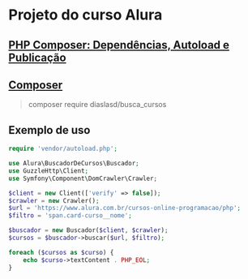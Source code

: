 # Projeto do curso Alura
## [PHP Composer: Dependências, Autoload e Publicação](https://cursos.alura.com.br/course/php-composer)

## [Composer](https://packagist.org/packages/diaslasd/busca_cursos)
> composer require diaslasd/busca_cursos

## Exemplo de uso

````php
require 'vendor/autoload.php';

use Alura\BuscadorDeCursos\Buscador;
use GuzzleHttp\Client;
use Symfony\Component\DomCrawler\Crawler;

$client = new Client(['verify' => false]);
$crawler = new Crawler();
$url = 'https://www.alura.com.br/cursos-online-programacao/php';
$filtro = 'span.card-curso__nome';

$buscador = new Buscador($client, $crawler);
$cursos = $buscador->buscar($url, $filtro);

foreach ($cursos as $curso) {
    echo $curso->textContent . PHP_EOL;
}
````
